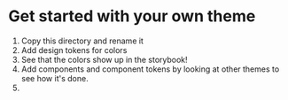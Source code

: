 # Get started with your own theme

1. Copy this directory and rename it
2. Add design tokens for colors
3. See that the colors show up in the storybook!
4. Add components and component tokens by looking at other themes to see how it's done.
5.
